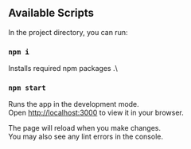 ## Available Scripts

In the project directory, you can run:

### `npm i`

Installs required npm packages .\

### `npm start`

Runs the app in the development mode.\
Open [http://localhost:3000](http://localhost:3000) to view it in your browser.


The page will reload when you make changes.\
You may also see any lint errors in the console.
